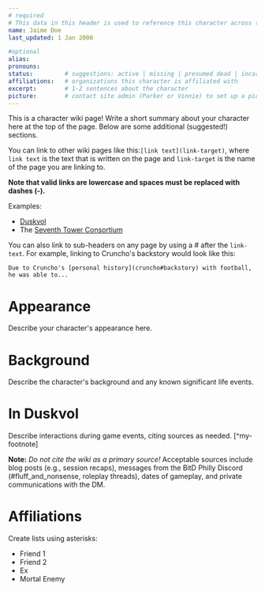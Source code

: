 ```yaml
---
# required
# This data in this header is used to reference this character across the entire website. 
name: Jaime Doe
last_updated: 1 Jan 2000

#optional
alias: 
pronouns: 
status:         # suggestions: active | missing | presumed dead | incarcerated | deceased
affiliations:   # organizations this character is affiliated with
excerpt:        # 1-2 sentences about the character
picture:        # contact site admin (Parker or Vinnie) to set up a picture.
---
```


This is a character wiki page! Write a short summary about your character here at the top of the page. Below are some additional (suggested!) sections.

You can link to other wiki pages like this:`[link text](link-target)`, where `link text` is the text that is written on the page and `link-target` is the name of the page you are linking to.

**Note that valid links are lowercase and spaces must be replaced with dashes (-).**

Examples:
* [Duskvol](duskvol)
* The [Seventh Tower Consortium](seventh-tower-consortium)

You can also link to sub-headers on any page by using a # after the `link-text`. For example, linking to Cruncho's backstory would look like this:

`Due to Cruncho's [personal history](cruncho#backstory) with football, he was able to...`

# Appearance
Describe your character's appearance here.

# Background
Describe the character's background and any known significant life events.

# In Duskvol
Describe interactions during game events, citing sources as needed. [^my-footnote]

**Note:** _Do not cite the wiki as a primary source!_ Acceptable sources include blog posts (e.g., session recaps), messages from the BitD Philly Discord (#fluff_and_nonsense, roleplay threads), dates of gameplay, and private communications with the DM. 

# Affiliations
Create lists using asterisks:

* Friend 1
* Friend 2
* Ex
* Mortal Enemy